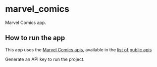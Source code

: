 # marvel_comics

Marvel Comics app.

## How to run the app

This app uses the [Marvel Comics apis](https://developer.marvel.com), available in the [list of public apis](https://github.com/public-apis/public-apis?tab=readme-ov-file#games--comics)

Generate an API key to run the project.
